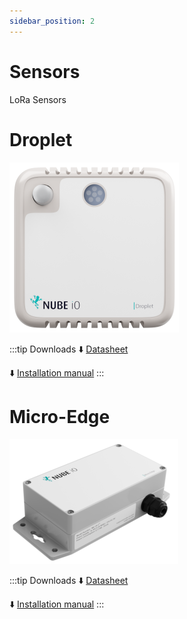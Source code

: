 ```yaml
---
sidebar_position: 2
---
```



# Sensors

LoRa Sensors
 
# Droplet

![max200px](../img/droplet.png)

:::tip Downloads
:arrow_down: [Datasheet](https://raw.githubusercontent.com/NubeIO/rubix-docs/master/pdfs/hardware/lora-sensors/droplet/Wireless_Droplet_Sensors_Datasheet_20220201.pdf)


:arrow_down: [Installation manual](https://raw.githubusercontent.com/NubeIO/rubix-docs/master/pdfs/hardware/lora-sensors/droplet/Wireless_Droplet_Sensors_Installation_and_User_Manual_20220112.pdf)
:::

# Micro-Edge

![max200px](../img/micro-edge.png)

:::tip Downloads
:arrow_down: [Datasheet](https://raw.githubusercontent.com/NubeIO/rubix-docs/master/pdfs/hardware/lora-sensors/micro-edge/Wireless_MicroEdge_Sensor_Datasheet_20230307.pdf)


:arrow_down: [Installation manual](https://raw.githubusercontent.com/NubeIO/rubix-docs/master/pdfs/hardware/lora-sensors/micro-edge/Wireless_MicroEdge_Sensor_Installation_and_User_Manual_20220112.pdf)
:::